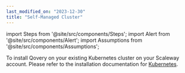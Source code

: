 ```yaml
---
last_modified_on: "2023-12-30"
title: "Self-Managed Cluster"
---
```


import Steps from '@site/src/components/Steps';
import Alert from '@site/src/components/Alert';
import Assumptions from '@site/src/components/Assumptions';

To install Qovery on your existing Kubernetes cluster on your Scaleway account. Please refer to the installation documentation for [Kubernetes][docs.getting-started.install-qovery.kubernetes.quickstart].


[docs.getting-started.install-qovery.kubernetes.quickstart]: /docs/getting-started/install-qovery/kubernetes/quickstart/
